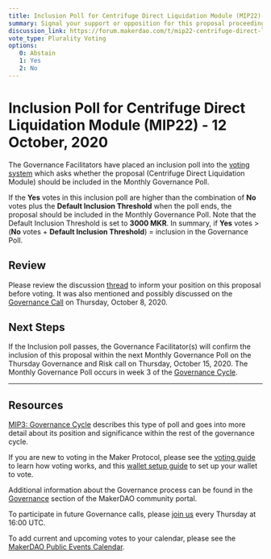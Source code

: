 ```yaml
---
title: Inclusion Poll for Centrifuge Direct Liquidation Module (MIP22)- 12 October, 2020
summary: Signal your support or opposition for this proposal proceeding to next week's bundled Governance Poll. 
discussion_link: https://forum.makerdao.com/t/mip22-centrifuge-direct-liquidation-module/3930
vote_type: Plurality Voting
options:
   0: Abstain
   1: Yes
   2: No
---
```

# Inclusion Poll for Centrifuge Direct Liquidation Module (MIP22) - 12 October, 2020

The Governance Facilitators have placed an inclusion poll into the [voting system](https://vote.makerdao.com/polling) which asks whether the proposal (Centrifuge Direct Liquidation Module) should be included in the Monthly Governance Poll.

If the **Yes** votes in this inclusion poll are higher than the combination of **No** votes plus the **Default Inclusion Threshold** when the poll ends, the proposal should be included in the Monthly Governance Poll. Note that the Default Inclusion Threshold is set to **3000 MKR**. In summary, if **Yes** votes > (**No** votes + **Default Inclusion Threshold**) = inclusion in the Governance Poll.

## Review
Please review the discussion [thread](https://forum.makerdao.com/t/mip22-centrifuge-direct-liquidation-module/3930) to inform your position on this proposal before voting. It was also mentioned and possibly discussed on the [Governance Call](https://forum.makerdao.com/t/agenda-discussion-scientific-governance-and-risk-113-thursday-october-8-16-00-utc/4505) on Thursday, October 8, 2020.

## Next Steps

If the Inclusion poll passes, the Governance Facilitator(s) will confirm the inclusion of this proposal within the next Monthly Governance Poll on the Thursday Governance and Risk call on Thursday, October 15, 2020. The Monthly Governance Poll occurs in week 3 of the [Governance Cycle](https://github.com/makerdao/mips/blob/Accepted/MIP3/mip3.md).

---

## Resources

[MIP3: Governance Cycle](https://github.com/makerdao/mips/blob/Accepted/MIP3/mip3.md) describes this type of poll and goes into more detail about its position and significance within the rest of the governance cycle.

If you are new to voting in the Maker Protocol, please see the [voting guide](https://community-development.makerdao.com/en/learn/governance/how-voting-works/) to learn how voting works, and this [wallet setup guide](https://community-development.makerdao.com/en/learn/governance/voting-setup/) to set up your wallet to vote.

Additional information about the Governance process can be found in the [Governance](https://community-development.makerdao.com/en/learn/governance) section of the MakerDAO community portal.

To participate in future Governance calls, please [join us](https://github.com/makerdao/community/tree/master/governance/governance-and-risk-meetings) every Thursday at 16:00 UTC.

To add current and upcoming votes to your calendar, please see the [MakerDAO Public Events Calendar](https://calendar.google.com/calendar/embed?src=makerdao.com_3efhm2ghipksegl009ktniomdk%40group.calendar.google.com&ctz=America%2FLos_Angeles).

